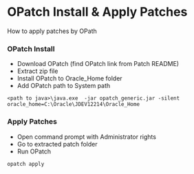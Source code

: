 # OPatch Install & Apply Patches

How to apply patches by OPath

### OPatch Install

* Download OPatch (find OPatch link from Patch README)
* Extract zip file
* Install OPatch to Oracle_Home folder
* Add OPatch path to System path

```shell
<path to java>\java.exe  -jar opatch_generic.jar -silent oracle_home=C:\Oracle\JDEV12214\Oracle_Home
```

### Apply Patches

* Open command prompt with Administrator rights
* Go to extracted patch folder
* Run OPatch
```shell
opatch apply
```
